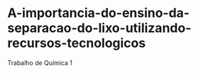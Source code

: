 # A-importancia-do-ensino-da-separacao-do-lixo-utilizando-recursos-tecnologicos
Trabalho de Química 1

